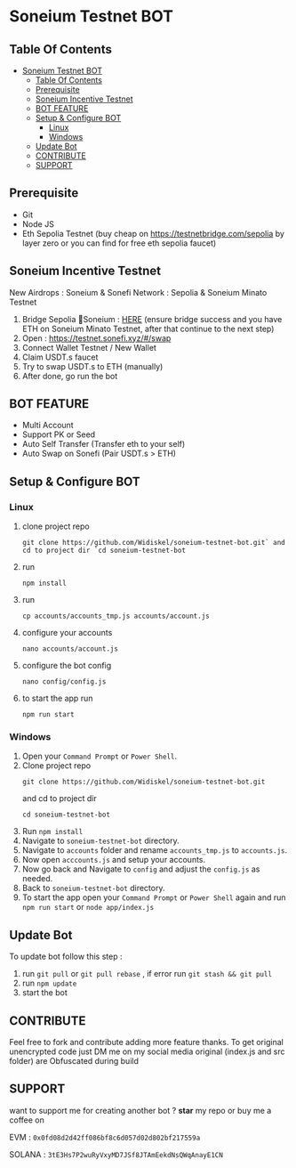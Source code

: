 # Soneium Testnet BOT

## Table Of Contents
- [Soneium Testnet BOT](#soneium-testnet-bot)
  - [Table Of Contents](#table-of-contents)
  - [Prerequisite](#prerequisite)
  - [Soneium Incentive Testnet](#soneium-incentive-testnet)
  - [BOT FEATURE](#bot-feature)
  - [Setup \& Configure BOT](#setup--configure-bot)
    - [Linux](#linux)
    - [Windows](#windows)
  - [Update Bot](#update-bot)
  - [CONTRIBUTE](#contribute)
  - [SUPPORT](#support)

## Prerequisite
- Git
- Node JS
- Eth Sepolia Testnet (buy cheap on https://testnetbridge.com/sepolia by layer zero or you can find for free eth sepolia faucet)

## Soneium Incentive Testnet
New Airdrops : Soneium & Sonefi
Network : Sepolia & Soneium Minato Testnet

1. Bridge Sepolia 🔣Soneium : [HERE](https://bridge.soneium.org/en/testnet) (ensure bridge success and you have ETH on Soneium Minato Testnet, after that continue to the next step)
2. Open : https://testnet.sonefi.xyz/#/swap
3. Connect Wallet Testnet / New Wallet
4. Claim USDT.s faucet
5. Try to swap USDT.s to ETH (manually)
6. After done, go run the bot

## BOT FEATURE

- Multi Account 
- Support PK or Seed
- Auto Self Transfer (Transfer eth to your self)
- Auto Swap on Sonefi (Pair USDT.s > ETH)


## Setup & Configure BOT

### Linux
1. clone project repo
   ```
   git clone https://github.com/Widiskel/soneium-testnet-bot.git` and cd to project dir `cd soneium-testnet-bot
   ```
2. run
   ```
   npm install
   ```
3. run
   ```
   cp accounts/accounts_tmp.js accounts/account.js
   ```
5. configure your accounts
   ```
   nano accounts/account.js
   ```
6. configure the bot config
    ```
   nano config/config.js
    ```
7. to start the app run
    ```
    npm run start
    ```
   
### Windows
1. Open your `Command Prompt` or `Power Shell`.
2. Clone project repo
   ```
   git clone https://github.com/Widiskel/soneium-testnet-bot.git
   ```
   and cd to project dir
   ```
   cd soneium-testnet-bot
   ```
4. Run 
   ```npm install```
6. Navigate to `soneium-testnet-bot` directory. 
7. Navigate to `accounts` folder and rename `accounts_tmp.js` to `accounts.js`.
8. Now open `acccounts.js` and setup your accounts. 
9. Now go back and Navigate to `config` and adjust the `config.js` as needed.
10. Back to `soneium-testnet-bot` directory. 
11.  To start the app open your `Command Prompt` or `Power Shell` again and run
    ```
    npm run start
    ```
    or
    ```
    node app/index.js
    ```

## Update Bot

To update bot follow this step :
1. run `git pull` or `git pull rebase` , if error run `git stash && git pull`
2. run `npm update`
3. start the bot

## CONTRIBUTE

Feel free to fork and contribute adding more feature thanks. To get original unencrypted code just DM me on my social media original (index.js and src folder) are Obfuscated during build

## SUPPORT

want to support me for creating another bot ?
**star** my repo or buy me a coffee on

EVM : `0x0fd08d2d42ff086bf8c6d057d02d802bf217559a`

SOLANA : `3tE3Hs7P2wuRyVxyMD7JSf8JTAmEekdNsQWqAnayE1CN`
